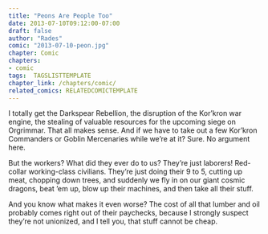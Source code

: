 ```yaml
---
title: "Peons Are People Too"
date: 2013-07-10T09:12:00-07:00
draft: false
author: "Rades"
comic: "2013-07-10-peon.jpg"
chapter: Comic
chapters:
- comic
tags:  TAGSLISTTEMPLATE
chapter_link: /chapters/comic/
related_comics: RELATEDCOMICTEMPLATE
---
```


I totally get the Darkspear Rebellion, the disruption of the Kor’kron war engine, the stealing of valuable resources for the upcoming siege on Orgrimmar. That all makes sense. And if we have to take out a few Kor’kron Commanders or Goblin Mercenaries while we’re at it? Sure. No argument here.


But the workers? What did they ever do to us? They’re just laborers! Red-collar working-class civilians. They’re just doing their 9 to 5, cutting up meat, chopping down trees, and suddenly we fly in on our giant cosmic dragons, beat ’em up, blow up their machines, and then take all their stuff. 


And you know what makes it even worse? The cost of all that lumber and oil probably comes right out of their paychecks, because I strongly suspect they’re not unionized, and I tell you, that stuff cannot be cheap.

